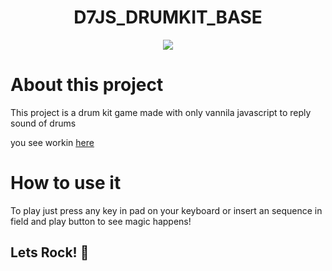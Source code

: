 <h1 align="center">D7JS_DRUMKIT_BASE</h1>

<p align="center">
    <img src="./assets/images/cover.png">
</p>

# About this project

This project is a drum kit game made with only vannila javascript to reply sound of drums

you see workin [here]([https://jeferson1.github.io/D7JS_DRUMKIT_BASE/](https://jefersonsilva01.github.io/D7JS_DRUMKIT_BASE/))

# How to use it

To play just press any key in pad on your keyboard or insert an sequence in field and play button to see magic happens!

## Lets Rock! 🤟
